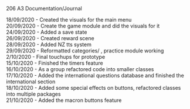206 A3 Documentation/Journal

18/09/2020 - Created the visuals for the main menu<br/>
20/09/2020 - Create the game module and did the visuals for it<br/>
24/09/2020 - Added a save state<br/>
26/09/2020 - Created reward scene<br/>
28/09/2020 - Added NZ tts system<br/>
29/09/2020 - Reformatted categories/ , practice module working<br/>
2/10/2020  - Final touchups for prototype<br/>
15/10/2020 - Finished the timers feature<br/>
16/10/2020 - As a group refactored code into smaller classes<br/>
17/10/2020 - Added the international questions database and finished the international section<br/>
18/10/2020 - Added some special effects on buttons, refactored classes into multiple packages<br/>
21/10/2020 - Added the macron buttons feature
